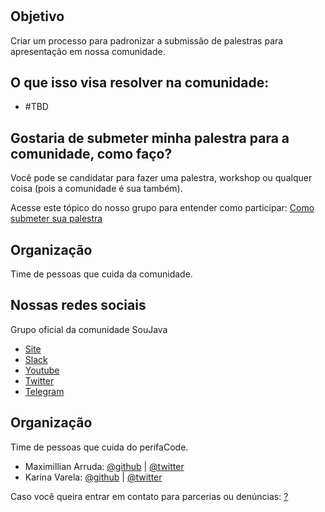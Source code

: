 # 

## Objetivo

Criar um processo para padronizar a submissão de palestras para apresentação em nossa comunidade.

## O que isso visa resolver na comunidade:

- #TBD

## Gostaria de submeter minha palestra para a comunidade, como faço?

Você pode se candidatar para fazer uma palestra, workshop ou qualquer coisa (pois a comunidade é sua também).


Acesse este tópico do nosso grupo para entender como participar: [Como submeter sua palestra ](https://github.com/dearrudam/comunidade/discussions/1)

## Organização

Time de pessoas que cuida da comunidade.


## Nossas redes sociais

Grupo oficial da comunidade SouJava
- [Site](http://SouJava.org.br)
- [Slack](http://javadevbr.herokuapp.com/)
- [Youtube](https://youtube.com/soujava)
- [Twitter](https://twitter.com/soujava)
- [Telegram](https://t.me/soujavabr)

## Organização

Time de pessoas que cuida do perifaCode.

- Maximillian Arruda: [@github](https://github.com/dearrudam) | [@twitter](https://twitter.com/maxdearruda)
- Karina Varela: [@github](https://github.com/dearrudam) | [@twitter](https://twitter.com/maxdearruda)


Caso você queira entrar em contato para parcerias ou denúncias: [?](mailto:contato@???)